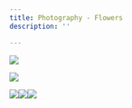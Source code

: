 ```yaml
---
title: Photography - Flowers
description: ''

---
```

![](/assets/img/img_2526.JPEG)

![](/assets/img/img_7330.JPG)

![](/assets/img/img_4662.JPG)![](/assets/img/img_2570.jpeg)![](/assets/img/img_0229.JPG)